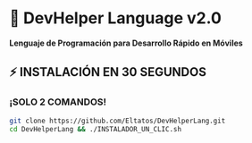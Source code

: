 # 🚀 DevHelper Language v2.0

**Lenguaje de Programación para Desarrollo Rápido en Móviles**

## ⚡ INSTALACIÓN EN 30 SEGUNDOS

### ¡SOLO 2 COMANDOS!
```bash
git clone https://github.com/Eltatos/DevHelperLang.git
cd DevHelperLang && ./INSTALADOR_UN_CLIC.sh

